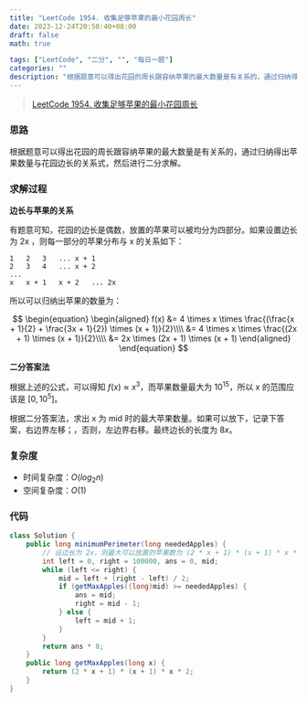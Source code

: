 ```yaml
---
title: "LeetCode 1954. 收集足够苹果的最小花园周长"
date: 2023-12-24T20:50:40+08:00
draft: false
math: true

tags: ["LeetCode", "二分", "", "每日一题"]
categories: ""
description: "根据题意可以得出花园的周长跟容纳苹果的最大数量是有关系的，通过归纳得出苹果数量与花园边长的关系式，然后进行二分求解。"
---
```


> [LeetCode 1954. 收集足够苹果的最小花园周长](https://leetcode.cn/problems/minimum-garden-perimeter-to-collect-enough-apples/)

### 思路

根据题意可以得出花园的周长跟容纳苹果的最大数量是有关系的，通过归纳得出苹果数量与花园边长的关系式，然后进行二分求解。

### 求解过程

**边长与苹果的关系**

有题意可知，花园的边长是偶数，放置的苹果可以被均分为四部分。如果设置边长为 2x ，则每一部分的苹果分布与 x 的关系如下：

```text
1   2   3   ... x + 1
2   3   4   ... x + 2
...
x   x + 1   x + 2   ... 2x
```
所以可以归纳出苹果的数量为：

$$
\begin{equation}
\begin{aligned}
f(x) &= 4 \times x \times \frac{(\frac{x + 1}{2} + \frac{3x + 1}{2}) \times (x + 1)}{2}\\\\
&= 4 \times x \times \frac{(2x + 1) \times (x + 1)}{2}\\\\
&= 2x \times (2x + 1) \times (x + 1)
\end{aligned}
\end{equation}
$$

**二分答案法**

根据上述的公式，可以得知 $f(x) \approx x^3$，而苹果数量最大为 $10^{15}$，所以 x 的范围应该是 $[0, 10^5]$。

根据二分答案法，求出 x 为 mid 时的最大苹果数量。如果可以放下，记录下答案，右边界左移；，否则，左边界右移。最终边长的长度为 $8x$。

### 复杂度

- 时间复杂度：$O(log_2n)$
- 空间复杂度：$O(1)$

### 代码

```java
class Solution {
    public long minimumPerimeter(long neededApples) {
        // 设边长为 2x，则最大可以放置的苹果数为 (2 * x + 1) * (x + 1) * x * 2
        int left = 0, right = 100000, ans = 0, mid;
        while (left <= right) {
            mid = left + (right - left) / 2;
            if (getMaxApples((long)mid) >= neededApples) {
                ans = mid;
                right = mid - 1;
            } else {
                left = mid + 1;
            }
        }
        return ans * 8;
    }
    public long getMaxApples(long x) {
        return (2 * x + 1) * (x + 1) * x * 2;
    }
}
```